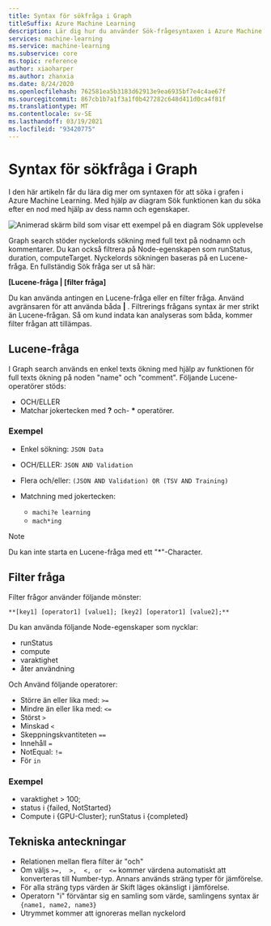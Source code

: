 ```yaml
---
title: Syntax för sökfråga i Graph
titleSuffix: Azure Machine Learning
description: Lär dig hur du använder Sök-frågesyntaxen i Azure Machine Learning designer för att söka efter noder i Pipeline-diagram.
services: machine-learning
ms.service: machine-learning
ms.subservice: core
ms.topic: reference
author: xiaoharper
ms.author: zhanxia
ms.date: 8/24/2020
ms.openlocfilehash: 762581ea5b3183d62913e9ea6935bf7e4c4ae67f
ms.sourcegitcommit: 867cb1b7a1f3a1f0b427282c648d411d0ca4f81f
ms.translationtype: MT
ms.contentlocale: sv-SE
ms.lasthandoff: 03/19/2021
ms.locfileid: "93420775"
---
```

# <a name="graph-search-query-syntax"></a>Syntax för sökfråga i Graph

I den här artikeln får du lära dig mer om syntaxen för att söka i grafen i Azure Machine Learning. Med hjälp av diagram Sök funktionen kan du söka efter en nod med hjälp av dess namn och egenskaper. 

 ![Animerad skärm bild som visar ett exempel på en diagram Sök upplevelse](media/search/graph-search.gif)

Graph search stöder nyckelords sökning med full text på nodnamn och kommentarer. Du kan också filtrera på Node-egenskapen som runStatus, duration, computeTarget. Nyckelords sökningen baseras på en Lucene-fråga. En fullständig Sök fråga ser ut så här:  

**[Lucene-fråga | [filter fråga]** 

Du kan använda antingen en Lucene-fråga eller en filter fråga. Använd avgränsaren för att använda båda **|** . Filtrerings frågans syntax är mer strikt än Lucene-frågan. Så om kund indata kan analyseras som båda, kommer filter frågan att tillämpas.

 

## <a name="lucene-query"></a>Lucene-fråga

I Graph search används en enkel texts ökning med hjälp av funktionen för full texts ökning på noden "name" och "comment". Följande Lucene-operatörer stöds:

 
- OCH/ELLER
- Matchar jokertecken med **?** och- **\*** operatörer.

### <a name="examples"></a>Exempel

- Enkel sökning: `JSON Data`

- OCH/ELLER: `JSON AND Validation`

- Flera och/eller: `(JSON AND Validation) OR (TSV AND Training)`

 
- Matchning med jokertecken: 
    - `machi?e learning`
    - `mach*ing`
 
>[!NOTE]
> Du kan inte starta en Lucene-fråga med ett "*"-Character.

##  <a name="filter-query"></a>Filter fråga

 
Filter frågor använder följande mönster:
 
`**[key1] [operator1] [value1]; [key2] [operator1] [value2];**`

 
Du kan använda följande Node-egenskaper som nycklar:

- runStatus
- compute
- varaktighet
- åter användning

Och Använd följande operatorer:

- Större än eller lika med: `>=`
- Mindre än eller lika med: `<=`
- Störst `>`
- Minskad `<`
- Skeppningskvantiteten `==`
- Innehåll `=`
- NotEqual: `!=`
- För `in`

 
 

### <a name="example"></a>Exempel

- varaktighet > 100;
- status i {failed, NotStarted}
- Compute i {GPU-Cluster}; runStatus i {completed}

## <a name="technical-notes"></a>Tekniska anteckningar

- Relationen mellan flera filter är "och"
- Om väljs `>=,  >,  <, or  <=` kommer värdena automatiskt att konverteras till Number-typ. Annars används sträng typer för jämförelse.
- För alla sträng typs värden är Skift läges okänsligt i jämförelse.
- Operatorn "i" förväntar sig en samling som värde, samlingens syntax är `{name1, name2, name3}`
- Utrymmet kommer att ignoreras mellan nyckelord